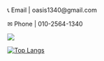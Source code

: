 <p>📞 Email | oasis1340@gmail.com</p>
<p>✉ Phone | 010-2564-1340</p>




<picture>
  <source
    srcset="https://github-readme-stats.vercel.app/api?username=anuraghazra&show_icons=true&theme=dark"
    media="(prefers-color-scheme: dark)"
  />
  <source
    srcset="https://github-readme-stats.vercel.app/api?username=oasis1340&show_icons=true"
    media="(prefers-color-scheme: light), (prefers-color-scheme: no-preference)"
  />
  <img src="https://github-readme-stats.vercel.app/api?username=oasis1340&show_icons=true" />
</picture>

[![Top Langs](https://github-readme-stats.vercel.app/api/top-langs/?username=oasis1340&layout=donut)](https://github.com/oasis1340/github-readme-stats)
